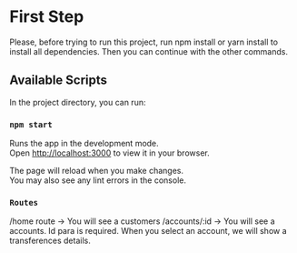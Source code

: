# First Step

Please, before trying to run this project, run npm install or yarn install to install all dependencies. Then you can continue with the other commands.

## Available Scripts

In the project directory, you can run:

### `npm start`

Runs the app in the development mode.\
Open [http://localhost:3000](http://localhost:3000) to view it in your browser.

The page will reload when you make changes.\
You may also see any lint errors in the console.

### `Routes`

/home route -> You will see a customers
/accounts/:id -> You will see a accounts. Id para is required. When you select an account, we will show a transferences details.
